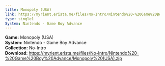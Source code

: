 ```yaml
---
title: Monopoly (USA)
link: https://myrient.erista.me/files/No-Intro/Nintendo%20-%20Game%20Boy%20Advance/Monopoly%20(USA).zip
type: single1
System: Nintendo - Game Boy Advance
---
```

<b>Game:</b> Monopoly (USA)<br>
<b>System:</b> Nintendo - Game Boy Advance<br>
<b>Collection:</b> No-Intro<br>
<b>Download:</b> https://myrient.erista.me/files/No-Intro/Nintendo%20-%20Game%20Boy%20Advance/Monopoly%20(USA).zip